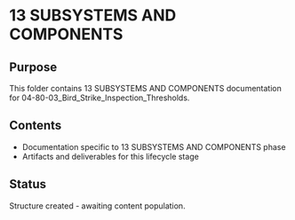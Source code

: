 # 13 SUBSYSTEMS AND COMPONENTS

## Purpose
This folder contains 13 SUBSYSTEMS AND COMPONENTS documentation for 04-80-03_Bird_Strike_Inspection_Thresholds.

## Contents
- Documentation specific to 13 SUBSYSTEMS AND COMPONENTS phase
- Artifacts and deliverables for this lifecycle stage

## Status
Structure created - awaiting content population.
